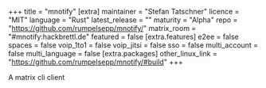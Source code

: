 +++
title = "mnotify"
[extra]
maintainer = "Stefan Tatschner"
licence = "MIT"
language = "Rust"
latest_release = ""
maturity = "Alpha"
repo = "https://github.com/rumpelsepp/mnotify/"
matrix_room = "#mnotify:hackbrettl.de"
featured = false
[extra.features]
e2ee = false
spaces = false
voip_1to1 = false
voip_jitsi = false
sso = false
multi_account = false
multi_language = false
[extra.packages]
other_linux_link = "https://github.com/rumpelsepp/mnotify/#build"
+++

A matrix cli client
